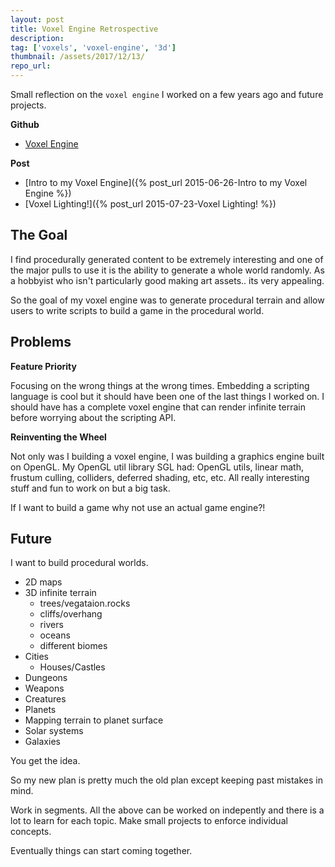 ```yaml
---
layout: post
title: Voxel Engine Retrospective
description: 
tag: ['voxels', 'voxel-engine', '3d']
thumbnail: /assets/2017/12/13/
repo_url: 
---
```


Small reflection on the `voxel engine` I worked on a few years ago and future projects.

**Github**
* [Voxel Engine](https://github.com/nnarain/VoxelEngine)

**Post**
* [Intro to my Voxel Engine]({% post_url 2015-06-26-Intro to my Voxel Engine %})
* [Voxel Lighting!]({% post_url 2015-07-23-Voxel Lighting! %})

The Goal
--------

I find procedurally generated content to be extremely interesting and one of the major pulls to use it is the ability to generate a whole world randomly. As a hobbyist who isn't particularly good making art assets.. its very appealing.

So the goal of my voxel engine was to generate procedural terrain and allow users to write scripts to build a game in the procedural world.

Problems
---------

**Feature Priority**

Focusing on the wrong things at the wrong times. Embedding a scripting language is cool but it should have been one of the last things I worked on. I should have has a complete voxel engine that can render infinite terrain before worrying about the scripting API. 

**Reinventing the Wheel**

Not only was I building a voxel engine, I was building a graphics engine built on OpenGL. My OpenGL util library SGL had: OpenGL utils, linear math, frustum culling, colliders, deferred shading, etc, etc. All really interesting stuff and fun to work on but a big task.

If I want to build a game why not use an actual game engine?!

Future
------

I want to build procedural worlds.

* 2D maps
* 3D infinite terrain
  * trees/vegataion.rocks
  * cliffs/overhang
  * rivers
  * oceans
  * different biomes
* Cities
  * Houses/Castles
* Dungeons
* Weapons
* Creatures
* Planets
* Mapping terrain to planet surface
* Solar systems
* Galaxies

You get the idea.

So my new plan is pretty much the old plan except keeping past mistakes in mind.

Work in segments. All the above can be worked on indepently and there is a lot to learn for each topic.
Make small projects to enforce individual concepts.

Eventually things can start coming together.

